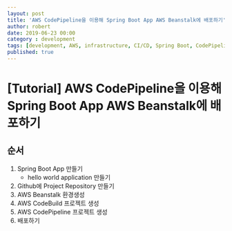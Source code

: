 ```yaml
---
layout: post
title: 'AWS CodePipeline을 이용해 Spring Boot App AWS Beanstalk에 배포하기'
author: robert
date: 2019-06-23 00:00
category : development
tags: [development, AWS, infrastructure, CI/CD, Spring Boot, CodePipeline, Beanstalk]
published: true
---
```



# [Tutorial] AWS CodePipeline을 이용해 Spring Boot App AWS Beanstalk에 배포하기

## 순서
1. Spring Boot App 만들기
    - hello world application 만들기
2. Github에 Project Repository 만들기
3. AWS Beanstalk 환경생성
4. AWS CodeBuild 프로젝트 생성
5. AWS CodePipeline 프로젝트 생성
6. 배포하기
